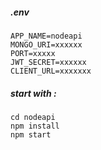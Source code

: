 

##### .env

```
APP_NAME=nodeapi
MONGO_URI=xxxxxx
PORT=xxxxx
JWT_SECRET=xxxxxx
CLIENT_URL=xxxxxxx
```

##### start with :

```
cd nodeapi
npm install
npm start
```

